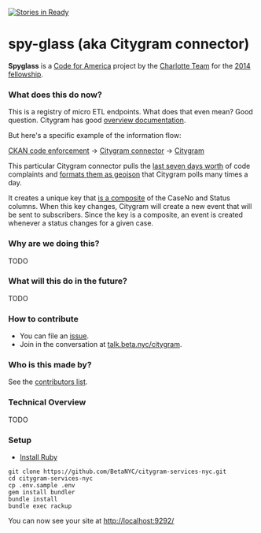 [![Stories in Ready](https://badge.waffle.io/BetaNYC/citygram-services-nyc.png?label=ready&title=Ready)](https://waffle.io/BetaNYC/citygram-services-nyc)
# spy-glass (aka Citygram connector)

__Spyglass__  is a [Code for America](https://github.com/codeforamerica) project by the [Charlotte Team](http://team-charlotte.tumblr.com/) for the [2014 fellowship](http://www.codeforamerica.org/geeks/our-geeks/2014-fellows/).

### What does this do now?

This is a registry of micro ETL endpoints. What does that even mean? Good question. Citygram has good [overview documentation](https://github.com/codeforamerica/citygram/wiki/Getting-Started-with-Citygram). 

But here's a specific example of the information flow:

[CKAN code enforcement](https://nycopendata.socrata.com/Social-Services/311-Service-Requests-from-2010-to-Present/erm2-nwe9)  -> [Citygram connector](https://github.com/BetaNYC/citygram-services-nyc/blob/nyc-updates/lib/spy_glass/registry/nyc-311.rb) -> [Citygram](https://www.citygram.nyc/)

This particular Citygram connector pulls the [last seven days worth](https://github.com/BetaNYC/citygram-services-nyc/blob/master/lib/spy_glass/registry/nyc-311.rb#L8) of code complaints and [formats them as geojson](https://citygram-services-nyc.herokuapp.com/) that Citygram polls many times a day.

It creates a unique key that [is a composite](https://github.com/BetaNYC/citygram-services-nyc/blob/nyc-updates/lib/spy_glass/registry/nyc-311.rb#L45) of the CaseNo and Status columns. When this key changes, Citygram will create a new event that will be sent to subscribers. Since the key is a composite, an event is created whenever a status changes for a given case. 

### Why are we doing this?

TODO

### What will this do in the future?

TODO

### How to contribute

- You can file an [issue](https://github.com/BetaNYC/citygram-services-nyc/issues/new).
- Join in the conversation at [talk.beta.nyc/citygram](https://talk.beta.nyc/c/working-groups/citygram).

### Who is this made by?

See the [contributors list](https://github.com/BetaNYC/citygram-services-nyc/graphs/contributors).

### Technical Overview

TODO

### Setup

* [Install Ruby](https://github.com/codeforamerica/howto/blob/master/Ruby.md)

```
git clone https://github.com/BetaNYC/citygram-services-nyc.git
cd citygram-services-nyc
cp .env.sample .env
gem install bundler
bundle install
bundle exec rackup
```
You can now see your site at [http://localhost:9292/](http://localhost:9292/)
